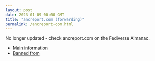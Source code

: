 ```yaml
---
layout: post
date: 2023-01-09 00:00 GMT
title: "ancreport.com (forwarding)"
permalink: /ancreport-com.html
---
```


No longer updated - check ancreport.com on the Fediverse Almanac.

* [Main information](https://www.fediversealmanac.com/api/v1/instances/ancreport.com)
* [Banned from](https://www.fediversealmanac.com/api/v1/instances/ancreport.com/banned_from)

